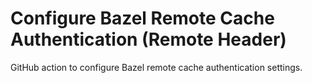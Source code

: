 # Configure Bazel Remote Cache Authentication (Remote Header)

GitHub action to configure Bazel remote cache authentication settings.
